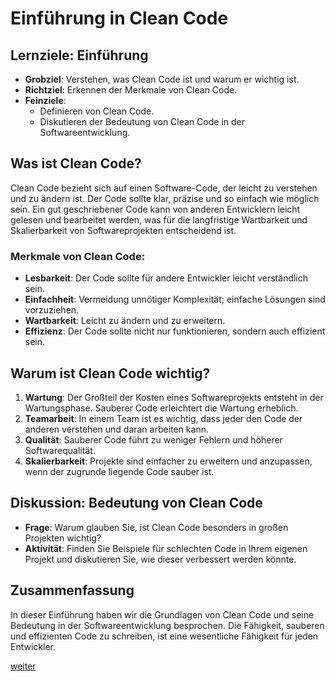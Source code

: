 # Einführung in Clean Code

## Lernziele: Einführung

- **Grobziel**: Verstehen, was Clean Code ist und warum er wichtig ist.
- **Richtziel**: Erkennen der Merkmale von Clean Code.
- **Feinziele**:
    - Definieren von Clean Code.
    - Diskutieren der Bedeutung von Clean Code in der Softwareentwicklung.

## Was ist Clean Code?

Clean Code bezieht sich auf einen Software-Code, der leicht zu verstehen und zu ändern ist. Der Code sollte klar,
präzise und so einfach wie möglich sein. Ein gut geschriebener Code kann von anderen Entwicklern leicht gelesen und
bearbeitet werden, was für die langfristige Wartbarkeit und Skalierbarkeit von Softwareprojekten entscheidend ist.

### Merkmale von Clean Code:

- **Lesbarkeit**: Der Code sollte für andere Entwickler leicht verständlich sein.
- **Einfachheit**: Vermeidung unnötiger Komplexität; einfache Lösungen sind vorzuziehen.
- **Wartbarkeit**: Leicht zu ändern und zu erweitern.
- **Effizienz**: Der Code sollte nicht nur funktionieren, sondern auch effizient sein.

## Warum ist Clean Code wichtig?

1. **Wartung**: Der Großteil der Kosten eines Softwareprojekts entsteht in der Wartungsphase. Sauberer Code erleichtert
   die Wartung erheblich.
2. **Teamarbeit**: In einem Team ist es wichtig, dass jeder den Code der anderen verstehen und daran arbeiten kann.
3. **Qualität**: Sauberer Code führt zu weniger Fehlern und höherer Softwarequalität.
4. **Skalierbarkeit**: Projekte sind einfacher zu erweitern und anzupassen, wenn der zugrunde liegende Code sauber ist.

## Diskussion: Bedeutung von Clean Code

- **Frage**: Warum glauben Sie, ist Clean Code besonders in großen Projekten wichtig?
- **Aktivität**: Finden Sie Beispiele für schlechten Code in Ihrem eigenen Projekt und diskutieren Sie, wie dieser
  verbessert werden könnte.

## Zusammenfassung

In dieser Einführung haben wir die Grundlagen von Clean Code und seine Bedeutung in der Softwareentwicklung besprochen.
Die Fähigkeit, sauberen und effizienten Code zu schreiben, ist eine wesentliche Fähigkeit für jeden Entwickler.

[weiter](../Basics)
